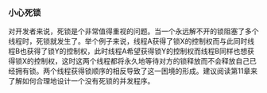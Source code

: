 ### 小心死锁

对开发者来说，死锁是个非常值得重视的问题。当一个永远解不开的锁阻塞了多个线程时，死锁就发生了。举个例子来说，线程A获得了锁X的控制权而与此同时线程B也获得了锁Y的控制权，此时线程A希望获得锁Y的控制权而线程B同样也想获得锁X的控制权，这时这两个线程都将永久地等待对方的锁释放而不会释放自己已经拥有锁。两个线程获得锁顺序的相反导致了这一困境的形成。建议阅读第11章来了解如何合理地设计一个没有死锁的并发程序。

